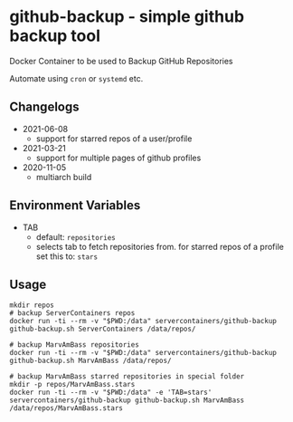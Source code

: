 github-backup - simple github backup tool
=========================================

Docker Container to be used to Backup GitHub Repositories

Automate using `cron` or `systemd` etc.


## Changelogs

* 2021-06-08
    * support for starred repos of a user/profile
* 2021-03-21
    * support for multiple pages of github profiles
* 2020-11-05
    * multiarch build

## Environment Variables

- TAB
    - default: `repositories`
    - selects tab to fetch repositories from. for starred repos of a profile set this to: `stars`

## Usage

```
mkdir repos
# backup ServerContainers repos
docker run -ti --rm -v "$PWD:/data" servercontainers/github-backup github-backup.sh ServerContainers /data/repos/

# backup MarvAmBass repositories
docker run -ti --rm -v "$PWD:/data" servercontainers/github-backup github-backup.sh MarvAmBass /data/repos/

# backup MarvAmBass starred repositories in special folder
mkdir -p repos/MarvAmBass.stars
docker run -ti --rm -v "$PWD:/data" -e 'TAB=stars' servercontainers/github-backup github-backup.sh MarvAmBass /data/repos/MarvAmBass.stars

```
